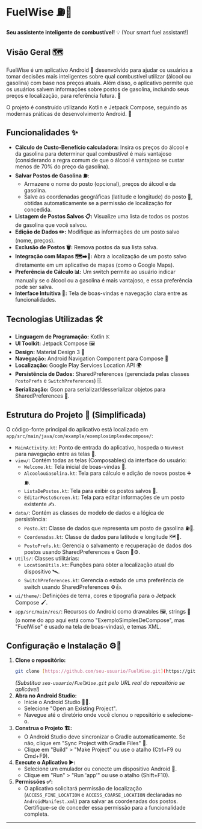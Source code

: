 # FuelWise ⛽️📱

**Seu assistente inteligente de combustível!** 💡 (Your smart fuel assistant!)

## Visão Geral 🗺️

FuelWise é um aplicativo Android 🤖 desenvolvido para ajudar os usuários a tomar decisões mais inteligentes sobre qual combustível utilizar (álcool ou gasolina) com base nos preços atuais. Além disso, o aplicativo permite que os usuários salvem informações sobre postos de gasolina, incluindo seus preços e localização, para referência futura. 💾

O projeto é construído utilizando Kotlin e Jetpack Compose, seguindo as modernas práticas de desenvolvimento Android. 🚀

## Funcionalidades ✨

* **Cálculo de Custo-Benefício  calculadora:** Insira os preços do álcool e da gasolina para determinar qual combustível é mais vantajoso (considerando a regra comum de que o álcool é vantajoso se custar menos de 70% do preço da gasolina).
* **Salvar Postos de Gasolina ⛽️:**
    * Armazene o nome do posto (opcional), preços do álcool e da gasolina.
    * Salve as coordenadas geográficas (latitude e longitude) do posto 📍, obtidas automaticamente se a permissão de localização for concedida.
* **Listagem de Postos Salvos 📋:** Visualize uma lista de todos os postos de gasolina que você salvou.
* **Edição de Dados ✏️:** Modifique as informações de um posto salvo (nome, preços).
* **Exclusão de Postos 🗑️:** Remova postos da sua lista salva.
* **Integração com Mapas 🗺️➡️📱:** Abra a localização de um posto salvo diretamente em um aplicativo de mapas (como o Google Maps).
* **Preferência de Cálculo 📊:** Um switch permite ao usuário indicar manually se o álcool ou a gasolina é mais vantajoso, e essa preferência pode ser salva.
* **Interface Intuitiva 👋:** Tela de boas-vindas e navegação clara entre as funcionalidades.

## Tecnologias Utilizadas 🛠️

* **Linguagem de Programação:** Kotlin 𝕂
* **UI Toolkit:** Jetpack Compose 🖼️
* **Design:** Material Design 3 🎨
* **Navegação:** Android Navigation Component para Compose 🧭
* **Localização:** Google Play Services Location API 🌍
* **Persistência de Dados:** SharedPreferences (gerenciada pelas classes `PostoPrefs` e `SwitchPreferences`) 🗄️.
* **Serialização:** Gson para serializar/desserializar objetos para SharedPreferences 🔄.

## Estrutura do Projeto 📁 (Simplificada)

O código-fonte principal do aplicativo está localizado em `app/src/main/java/com/example/exemplosimplesdecompose/`:

* `MainActivity.kt`: Ponto de entrada do aplicativo, hospeda o `NavHost` para navegação entre as telas 🚪.
* `view/`: Contém todas as telas (Composables) da interface do usuário:
    * `Welcome.kt`: Tela inicial de boas-vindas 👋.
    * `AlcoolouGasolina.kt`: Tela para cálculo e adição de novos postos ➕⛽️.
    * `ListaDePostos.kt`: Tela para exibir os postos salvos 📜.
    * `EditarPostoScreen.kt`: Tela para editar informações de um posto existente ✍️.
* `data/`: Contém as classes de modelo de dados e a lógica de persistência:
    * `Posto.kt`: Classe de dados que representa um posto de gasolina ⛽️📄.
    * `Coordenadas.kt`: Classe de dados para latitude e longitude 🗺️📍.
    * `PostoPrefs.kt`: Gerencia o salvamento e recuperação de dados dos postos usando SharedPreferences e Gson 💾⚙️.
* `Utils/`: Classes utilitárias:
    * `LocationUtils.kt`: Funções para obter a localização atual do dispositivo 🛰️.
    * `SwitchPreferences.kt`: Gerencia o estado de uma preferência de switch usando SharedPreferences ⚙️👍.
* `ui/theme/`: Definições de tema, cores e tipografia para o Jetpack Compose 🖌️.
* `app/src/main/res/`: Recursos do Android como drawables 🖼️, strings 📝 (o nome do app aqui está como "ExemploSimplesDeCompose", mas "FuelWise" é usado na tela de boas-vindas), e temas XML.

## Configuração e Instalação ⚙️🚀

1.  **Clone o repositório:**
    ```bash
    git clone [https://github.com/seu-usuario/FuelWise.git](https://github.com/seu-usuario/FuelWise.git)
    ```
    *(Substitua `seu-usuario/FuelWise.git` pelo URL real do repositório se aplicável)*
2.  **Abra no Android Studio:**
    * Inicie o Android Studio 👨‍💻.
    * Selecione "Open an Existing Project".
    * Navegue até o diretório onde você clonou o repositório e selecione-o.
3.  **Construa o Projeto 🏗️:**
    * O Android Studio deve sincronizar o Gradle automaticamente. Se não, clique em "Sync Project with Gradle Files" 🔄.
    * Clique em "Build" > "Make Project" ou use o atalho (Ctrl+F9 ou Cmd+F9).
4.  **Execute o Aplicativo ▶️:**
    * Selecione um emulador ou conecte um dispositivo Android 📱.
    * Clique em "Run" > "Run 'app'" ou use o atalho (Shift+F10).
5.  **Permissões ✅:**
    * O aplicativo solicitará permissão de localização (`ACCESS_FINE_LOCATION` e `ACCESS_COARSE_LOCATION` declaradas no `AndroidManifest.xml`) para salvar as coordenadas dos postos. Certifique-se de conceder essa permissão para a funcionalidade completa.

---
